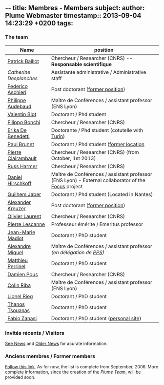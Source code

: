 --
title: Membres - Members
subject: 
author: Plume Webmaster
timestamp:: 2013-09-04 14:23:29 +0200
tags: 
---

### The team


Name | position
---- | --------
[Patrick Baillot][]    | Chercheur / Researcher (CNRS) -- **Responsable scientifique**
*Catherine Desplanches*  | Assistante administrative / Administrative staff
[Federico Aschieri][] | Post doctorant ([former position][Federico Aschieri PPS])
[Philippe Audebaud][]  | Maître de Conférences / assistant professor (ENS Lyon)
[Valentin Blot][]      | Doctorant / Phd student
[Filippo Bonchi][]     | Chercheur / Researcher (CNRS)
[Erika De Benedetti][] | Doctorante / Phd student (cotutelle with [Turin][Erika De Benedetti Turin])
[Paul Brunet][]        | Doctorant / Phd student ([former location][Paul Brunet Cachan]
[Pierre Clairambault][]| Chercheur / Researcher (CNRS) (from October, 1st 2013)
[Russ Harmer][]        | Chercheur / Researcher (CNRS)
[Daniel Hirschkoff][]  | Maître de Conférences / assistant professor (ENS Lyon) - External collaborator of the [Focus][] project
[Guilhem Jaber][]      | Doctorant / Phd student (Located in Nantes)
[Alexander Kreuzer][]  | Post doctorant ([former position][Alexander Kreuzer Darmstadt])
[Olivier Laurent][]    | Chercheur / Researcher (CNRS)
[Pierre Lescanne][]    | Professeur émérite / Emeritus professor
[Jean-Marie Madiot][]  | Doctorant / PhD student
[Alexandre Miquel][]   | Maître de Conférences / assistant professor _(en délégation de [PPS][])_
[Matthieu Perrinel][]  | Doctorant / PhD student
[Damien Pous][]        | Chercheur / Researcher (CNRS)
[Colin Riba][]         | Maître de Conférences / assistant professor (ENS Lyon)
[Lionel Rieg][]        | Doctorant / PhD student
[Thanos Tsouanas][]    | Doctorant / PhD student
[Fabio Zanasi][]       | Doctorant / PhD student ([personal site][Fabio Zanasi Casa])

###  Invités récents / Visitors

[See News](News) and [Older News](Previously) for acurate information.


###  Anciens membres / Former members

[Follow this link](FormerMembers). As for now, the list is complete from September, 2006. More complete information, since the creation of the *Plume Team*, will be provided soon.

[Pierre Clairambault]: http://www.cl.cam.ac.uk/~pmc51/
[Russ Harmer]: http://www.pps.univ-paris-diderot.fr/~russ/
[Paul Brunet]: http://perso.ens-lyon.fr/paul.brunet/
[Paul Brunet Cachan]: http://perso.eleves.bretagne.ens-cachan.fr/~pbrun703/
[Olivier Laurent]: http://perso.ens-lyon.fr/olivier.laurent/ (Olivier Laurent)
[Philippe AUdebaud]: http://perso.ens-lyon.fr/philippe.audebaud/ (Philippe Audebaud)
[Patrick Baillot]: http://perso.ens-lyon.fr/patrick.baillot/ (Patrick Baillot)
[Filippo Bonchi]: http://perso.ens-lyon.fr/filippo.bonchi/ (Fillippo Bonchi)
[Daniel Hirschkoff]: http://perso.ens-lyon.fr/daniel.hirschkoff/ (Daniel Hirschkoff)
[Marc Lasson]: http://perso.ens-lyon.fr/marc.lasson/ (Marc Lasson)
[Pierre Lescanne]: http://perso.ens-lyon.fr/pierre.lescanne/ (Pierre Lescanne)
[Damien Pous]: http://perso.ens-lyon.fr/damien.pous/  (Damien Pous)
[Alexandre Miquel]: http://perso.ens-lyon.fr/alexandre.miquel/ (Alexandre Miquel)
[19]: http://perso.ens-lyon.fr/aurelien.pardon/
[Barbara Petit]: http://perso.ens-lyon.fr/barbara.petit/
[Colin Riba]: http://perso.ens-lyon.fr/colin.riba/ (Colin Riba)
[Lionel Rieg]: http://perso.ens-lyon.fr/lionel.rieg/ (Lionel Rieg)
[Paolo Tranquilli]: http://perso.ens-lyon.fr/paolo.tranquilli/
[Thanos Tsouanas]: http://perso.ens-lyon.fr/thanos.tsouanas/ (Thanos Tsouanas)
[Fabio Zanasi]: http://perso.ens-lyon.fr/fabio.zanasi/ (Fabio Zanasi)
[Fabio Zanasi Casa]: http://www.zanasi.com/fabio/ (@ casa sua)
[Erika de Benedetti]: http://perso.ens-lyon.fr/erika.de.benedetti/ (Erika de Benedetti @ Lyon)
[Erika de Benedetti Turin]: http://unito.academia.edu/ErikaDeBenedetti (Erika de Benedetti @ Turin)
[Alexander Kreuzer]: http://perso.ens-lyon.fr/alexander.kreuzer/ (Alexander Kreuzer)
[Alexander Kreuzer Darmstadt]: http://www.mathematik.tu-darmstadt.de/~akreuzer/ (@ Darmstadt)
[Federico Aschieri]: http://perso.ens-lyon.fr/federico.aschieri/ (Federico Aschieri)
[Federico Aschieri PPS]: http://www.pps.univ-paris-diderot.fr/~aschieri/ (@ PPS)
[Guilhem Jaber]: http://www.univ-nantes.fr/jaber-g (Guilhem Jaber)
[Valentin Blot]: http://perso.ens-lyon.fr/valentin.blot/ (Valentin Blot)
[Jean-Marie Madiot]: http://perso.ens-lyon.fr/jeanmarie.madiot/ (Jean-Marie Madiot)
[Matthieu Perrinel]: http://perso.ens-lyon.fr/matthieu.perrinel/ (Matthieu Perrinel)
[Ugo Dal Lago]: http://www.cs.unibo.it/~dallago/ (Ugo Dal Lago)
[Romain Demangeon Lyon]: http://perso.ens-lyon.fr/romain.demangeon/ (Romain Demangeon)
[Romain Demangeon]: http://www.dcs.qmul.ac.uk/research/logic/QM-EECS-TCS/People.html
[Séverine Maingaud]: http://www.pps.jussieu.fr/~maingaud/ (Séverine Maingaud)
[Antoine Madet]: http://www.pps.univ-paris-diderot.fr/~madet/ (Antoine Madet)
[Stéphane Leroux LIX]: http://www.lix.polytechnique.fr/Labo/Stephane.Leroux/ (Stéphane Leroux)
[Tom Hirschowitz]: http://www.lama.univ-savoie.fr/~hirschowitz/

[Martin Hofman]: http://www2.tcs.ifi.lmu.de/~mhofmann/ (Martin Hofman)
[Silvia Ghilezan]: http://imft.ftn.uns.ac.rs/~silvia/
[Steffen van Bakel]: http://www.doc.ic.ac.uk/~svb/
[Marek Zaionc]: http://tcs.uj.edu.pl/~zaionc/
[Pawel Sobocinski]: http://users.ecs.soton.ac.uk/ps/ (Pawel Sobocinski)
[Luis Fernando Pino Duque]: http://www.lix.polytechnique.fr/~luis.pino/ (Luis Fernando Pino Duque)

[PPS]: http://www.pps.jussieu.fr/
[Focus]: http://focus.cs.unibo.it/
[Sardes]: http://sardes.inrialpes.fr/
[Faculty of Economics and Management, Novi Sad, Serbia]: http://www.ns.ac.yu/en/fakulteti/ekonomski/osnovna.htm

[29]: http://www.qmul.ac.uk/
[30]: http://www.mat.unisi.it/newsito/dottorando.php?id=174
[31]: http://www.mat.unisi.it/newsito
[36]: http://www2.lifl.fr/~hym/
[38]: http://www.onera.fr/
[39]: http://www.lsv.ens-cachan.fr/%7Elozes/
[40]: http://www.univ-orleans.fr/lifo/Members/David.Teller/
[41]: http://www-igm.univ-mlv.fr/~carayol/
[45]: http://www.di.unito.it/~likavec/
